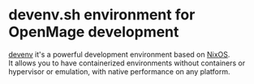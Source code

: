 # devenv.sh environment for OpenMage development

[devenv](https://devenv.sh/) it's a powerful development environment based on [NixOS](https://nixos.org/).  
It allows you to have containerized environments without containers or hypervisor or emulation, with native performance on any platform.
